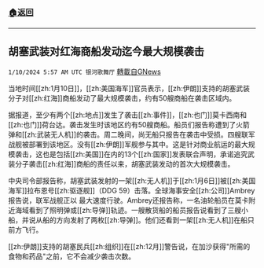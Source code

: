 ###  [:house:返回](README.md)
---


## 胡塞武装对红海商船发动迄今最大规模袭击
`1/10/2024 5:57 AM UTC 银河歌舞厅` [轉載自GNews](https://gnews.org/articles/2203492)

当地时间[[zh:1月10日]]，[[zh:美国海军]]官员表示，[[zh:伊朗]]支持的胡塞武装分子对[[zh:红海]]商船发动了最大规模袭击，约有50艘商船在袭击区域内。

据报道，至少有两个[[zh:地点]]发生了袭击[[zh:事件]]，[[zh:也门]]莫卡西南和[[zh:也门]]荷台达。袭击发生时该地区约有50艘商船。船员们报告称遭到了火箭弹和[[zh:武装无人机]]的袭击。周二晚间，尚无船只报告在袭击中受损。四艘联军战舰被部署到该地区。没有[[zh:伊朗]]军舰参与其中。这是针对商业航运的最大规模袭击，这也是包括[[zh:美国]]在内的13个[[zh:国家]]发表联合声明，承诺追究武装分子袭击[[zh:红海]]商船的责任以来，胡塞武装发动的首次大规模袭击。

中央司令部报告称，胡塞武装发射的一架[[zh:无人机]]于[[zh:1月6日]]被[[zh:美国海军]]拉布恩号[[zh:驱逐舰]]（DDG 59）击落。全球海事安全[[zh:公司]]Ambrey报告说，联军战舰正以 最大速度行驶。Ambrey还报告称，一名油轮船员在莫卡附近海域看到了照明弹或[[zh:导弹]]轨迹。一艘散货船的船员报告说看到了三艘小船，并说从船的方向发射了两枚[[zh:导弹]]。他们还看到一架[[zh:无人机]]在船只前方飞行。

[[zh:伊朗]]支持的胡塞民兵[[zh:组织]]在[[zh:12月]]警告说，在加沙获得"所需的食物和药品"之前，它不会减少袭击次数。
